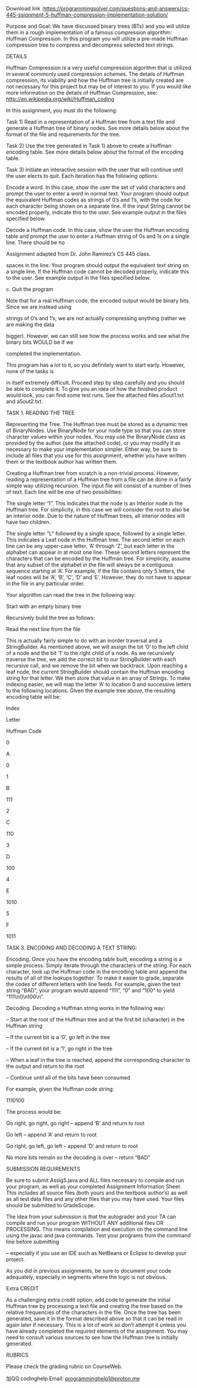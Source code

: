 Download link :https://programmingsolver.com/questions-and-answers/cs-445-ssignment-5-huffman-compression-implementation-solution/

Purpose and Goal: We have discussed binary trees (BTs) and you will utilize them in a rough implementation of a famous compression algorithm: Huffman Compression. In this program you will utilize a pre-made Huffman compression tree to compress and decompress selected text strings.

DETAILS


Huffman Compression is a very useful compression algorithm that is utilized in several commonly used compression schemes. The details of Huffman compression, its viability and how the Huffman tree is initially created are not necessary for this project but may be of interest to you. If you would like more information on the details of Huffman Compression, see: http://en.wikipedia.org/wiki/Huffman_coding

In this assignment, you must do the following:

Task 1) Read in a representation of a Huffman tree from a text file and generate a Huffman tree of binary nodes. See more details below about the format of the file and requirements for the tree.

Task 2) Use the tree generated in Task 1) above to create a Huffman encoding table. See more details below about the format of the encoding table.

Task 3) Initiate an interactive session with the user that will continue until the user elects to quit. Each iteration has the following options:

Encode a word. In this case, show the user the set of valid characters and prompt the user to enter a word in normal text. Your program should output the equivalent Huffman codes as strings of 0’s and 1’s, with the code for each character being shown on a separate line. If the input String cannot be encoded properly, indicate this to the user. See example output in the files specified below.

Decode a Huffman code. In this case, show the user the Huffman encoding table and prompt the user to enter a Huffman string of 0s and 1s on a single line. There should be no

Assignment adapted from Dr. John Ramirez’s CS 445 class.


spaces in the line. Your program should output the equivalent text string on a single line. If the Huffman code cannot be decoded properly, indicate this to the user. See example output in the files specified below.

c. Quit the program

Note that for a real Huffman code, the encoded output would be binary bits. Since we are instead using

strings of 0’s and 1’s, we are not actually compressing anything (rather we are making the data

bigger). However, we can still see how the process works and see what the binary bits WOULD be if we

completed the implementation.

This program has a lot to it, so you definitely want to start early. However, none of the tasks is

in itself extremely difficult. Proceed step by step carefully and you should be able to complete it. To give you an idea of how the finished product would look, you can find some test runs. See the attached files a5out1.txt and a5out2.txt.

TASK 1. READING THE TREE

Representing the Tree. The Huffman tree must be stored as a dynamic tree of BinaryNodes. Use BinaryNode<Character> for your node type so that you can store character values within your nodes. You may use the BinaryNode class as provided by the author (see the attached code), or you may modify it as necessary to make your implementation simpler. Either way, be sure to include all files that you use for this assignment, whether you have written them or the textbook author has written them.

Creating a Huffman tree from scratch is a non-trivial process. However, reading a representation of a Huffman tree from a file can be done in a fairly simple way utilizing recursion. The input file will consist of a number of lines of text. Each line will be one of two possibilities:

The single letter “I”. This indicates that the node is an Interior node in the Huffman tree. For simplicity, in this case we will consider the root to also be an interior node. Due to the nature of Huffman trees, all interior nodes will have two children.

The single letter “L” followed by a single space, followed by a single letter. This indicates a Leaf node in the Huffman tree. The second letter on each line can be any upper-case letter, ‘A’ through ‘Z’, but each letter in the alphabet can appear in at most one line. These second letters represent the characters that can be encoded by the Huffman tree. For simplicity, assume that any subset of the alphabet in the file will always be a contiguous sequence starting at ‘A’. For example, if the file contains only 5 letters, the leaf nodes will be ‘A’, ‘B’, ‘C’, ‘D’ and ‘E’. However, they do not have to appear in the file in any particular order.

Your algorithm can read the tree in the following way:

Start with an empty binary tree

Recursively build the tree as follows:

Read the next line from the file


This is actually fairly simple to do with an inorder traversal and a StringBuilder. As mentioned above, we will assign the bit ‘0’ to the left child of a node and the bit ‘1’ to the right child of a node. As we recursively traverse the tree, we add the correct bit to our StringBuilder with each recursive call, and we remove the bit when we backtrack. Upon reaching a leaf node, the current StringBuilder should contain the Huffman encoding string for that letter. We then store that value in an array of Strings. To make indexing easier, we will map the letter ‘A’ to location 0 and successive letters to the following locations. Given the example tree above, the resulting encoding table will be:

Index

Letter

Huffman Code

0

A

0

1

B

111

2

C

110

3

D

100

4

E

1010

5

F

1011

TASK 3. ENCODING AND DECODING A TEXT STRING:

Encoding. Once you have the encoding table built, encoding a string is a simple process. Simply iterate through the characters of the string. For each character, look up the Huffman code in the encoding table and append the results of all of the lookups together. To make it easier to grade, separate the codes of different letters with line feeds. For example, given the text string “BAD”, your program would append “111”, “0” and “100” to yield “111\n0\n100\n”.

Decoding. Decoding a Huffman string works in the following way:

– Start at the root of the Huffman tree and at the first bit (character) in the Huffman string

– If the current bit is a ‘0’, go left in the tree

– If the current bit is a ‘1’, go right in the tree

– When a leaf in the tree is reached, append the corresponding character to the output and return to the root

– Continue until all of the bits have been consumed

For example, given the Huffman code string:

1110100

The process would be:

Go right, go right, go right – append ‘B’ and return to root

Go left – append ‘A’ and return to root

Go right, go left, go left – append ‘D’ and return to root

No more bits remain so the decoding is over – return “BAD”

SUBMISSION REQUIREMENTS


Be sure to submit Assig5.java and ALL files necessary to compile and run your program, as well as your completed Assignment Information Sheet. This includes all source files (both yours and the textbook author’s) as well as all test data files and any other files that you may have used. Your files should be submitted to GradeScope.

The idea from your submission is that the autograder and your TA can compile and run your program WITHOUT ANY additional files OR PROCESSING. This means compilation and execution on the command line using the javac and java commands. Test your programs from the command line before submitting

– especially if you use an IDE such as NetBeans or Eclipse to develop your project.

As you did in previous assignments, be sure to document your code adequately, especially in segments where the logic is not obvious.

Extra CREDIT


As a challenging extra credit option, add code to generate the initial Huffman tree by processing a text file and creating the tree based on the relative frequencies of the characters in the file. Once the tree has been generated, save it in the format described above so that it can be read in again later if necessary. This is a lot of work so don’t attempt it unless you have already completed the required elements of the assignment. You may need to consult various sources to see how the Huffman tree is initially generated.

RUBRICS


Please check the grading rubric on CourseWeb.


加QQ codinghelp Email: programminghelp1@proton.me
